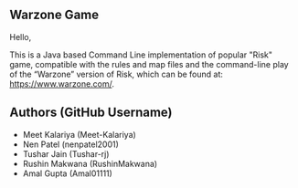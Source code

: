 <h2> Warzone Game </h2>

Hello,

This is a Java based Command Line implementation of popular "Risk" game, compatible with the rules and map files and the command-line play of the “Warzone” version of Risk, which can be found at: https://www.warzone.com/. 

<h2> Authors (GitHub Username) </h2>
<ul>
  <li>Meet Kalariya (Meet-Kalariya)</li>
  <li>Nen Patel (nenpatel2001) </li>
  <li>Tushar Jain (Tushar-rj) </li>
  <li>Rushin Makwana (RushinMakwana) </li>
  <li>Amal Gupta (Amal01111) </li>
</ul>
